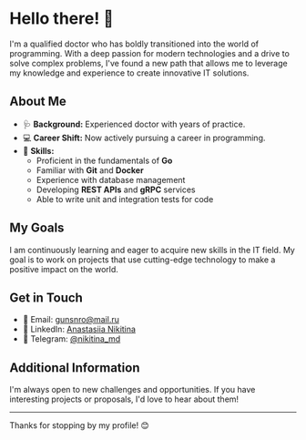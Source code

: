 # Hello there! 👋

I'm a qualified doctor who has boldly transitioned into the world of programming. With a deep passion for modern technologies and a drive to solve complex problems, I've found a new path that allows me to leverage my knowledge and experience to create innovative IT solutions.

## About Me

- 🩺 **Background:** Experienced doctor with years of practice.
- 💻 **Career Shift:** Now actively pursuing a career in programming.
- 🚀 **Skills:**
  - Proficient in the fundamentals of **Go**
  - Familiar with **Git** and **Docker**
  - Experience with database management
  - Developing **REST APIs** and **gRPC** services
  - Able to write unit and integration tests for code

## My Goals

I am continuously learning and eager to acquire new skills in the IT field. My goal is to work on projects that use cutting-edge technology to make a positive impact on the world.

## Get in Touch

- 📧 Email: gunsnro@mail.ru
- 💼 LinkedIn: [Anastasiia Nikitina](https://www.linkedin.com/in/anastasiia-nikitina-b5461a313)
- 📱 Telegram: [@nikitina_md](https://t.me/nikitina_md)

## Additional Information

I'm always open to new challenges and opportunities. If you have interesting projects or proposals, I'd love to hear about them!

---

Thanks for stopping by my profile! 😊
